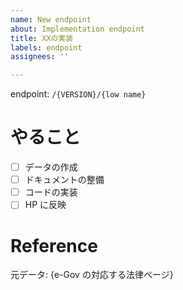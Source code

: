 ```yaml
---
name: New endpoint
about: Implementation endpoint
title: XXの実装
labels: endpoint
assignees: ''

---
```


endpoint: `/{VERSION}/{low name}`

# やること
- [ ] データの作成
- [ ] ドキュメントの整備
- [ ] コードの実装
- [ ] HP に反映

# Reference
元データ: {e-Gov の対応する法律ページ}
